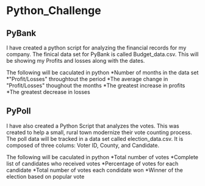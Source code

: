 # Python_Challenge

## PyBank
I have created a python script for analyzing the financial records for my company. The finical data set for PyBank is called Budget_data.csv. This will be showing my Profits and losses along with the dates. 

The following will be caculated in python
*Number of months in the data set
*"Profit/Losses" throughtout the period
*The average change in "Profit/Losses" thoughout the months 
*The greatest increase in profits
*The greatest decrease in losses

## PyPoll
I have also created a Python Script that analyzes the votes. This was created to help a small, rural town modernize their vote counting process. The poll data will be tracked in a data set called election_data.csv. It is composed of three colums: Voter ID, County, and Candidate.

The following will be caculated in python
*Total number of votes
*Complete list of candidates who received votes
*Percentage of votes for each candidate
*Total number of votes each condidate won
*Winner of the election based on popular vote
